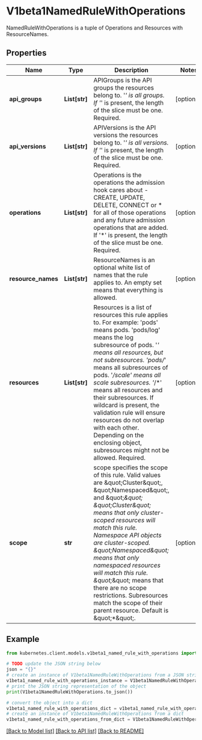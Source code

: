 # V1beta1NamedRuleWithOperations

NamedRuleWithOperations is a tuple of Operations and Resources with ResourceNames.

## Properties

Name | Type | Description | Notes
------------ | ------------- | ------------- | -------------
**api_groups** | **List[str]** | APIGroups is the API groups the resources belong to. &#39;*&#39; is all groups. If &#39;*&#39; is present, the length of the slice must be one. Required. | [optional] 
**api_versions** | **List[str]** | APIVersions is the API versions the resources belong to. &#39;*&#39; is all versions. If &#39;*&#39; is present, the length of the slice must be one. Required. | [optional] 
**operations** | **List[str]** | Operations is the operations the admission hook cares about - CREATE, UPDATE, DELETE, CONNECT or * for all of those operations and any future admission operations that are added. If &#39;*&#39; is present, the length of the slice must be one. Required. | [optional] 
**resource_names** | **List[str]** | ResourceNames is an optional white list of names that the rule applies to.  An empty set means that everything is allowed. | [optional] 
**resources** | **List[str]** | Resources is a list of resources this rule applies to.  For example: &#39;pods&#39; means pods. &#39;pods/log&#39; means the log subresource of pods. &#39;*&#39; means all resources, but not subresources. &#39;pods/*&#39; means all subresources of pods. &#39;*/scale&#39; means all scale subresources. &#39;*/*&#39; means all resources and their subresources.  If wildcard is present, the validation rule will ensure resources do not overlap with each other.  Depending on the enclosing object, subresources might not be allowed. Required. | [optional] 
**scope** | **str** | scope specifies the scope of this rule. Valid values are \&quot;Cluster\&quot;, \&quot;Namespaced\&quot;, and \&quot;*\&quot; \&quot;Cluster\&quot; means that only cluster-scoped resources will match this rule. Namespace API objects are cluster-scoped. \&quot;Namespaced\&quot; means that only namespaced resources will match this rule. \&quot;*\&quot; means that there are no scope restrictions. Subresources match the scope of their parent resource. Default is \&quot;*\&quot;. | [optional] 

## Example

```python
from kubernetes.client.models.v1beta1_named_rule_with_operations import V1beta1NamedRuleWithOperations

# TODO update the JSON string below
json = "{}"
# create an instance of V1beta1NamedRuleWithOperations from a JSON string
v1beta1_named_rule_with_operations_instance = V1beta1NamedRuleWithOperations.from_json(json)
# print the JSON string representation of the object
print(V1beta1NamedRuleWithOperations.to_json())

# convert the object into a dict
v1beta1_named_rule_with_operations_dict = v1beta1_named_rule_with_operations_instance.to_dict()
# create an instance of V1beta1NamedRuleWithOperations from a dict
v1beta1_named_rule_with_operations_from_dict = V1beta1NamedRuleWithOperations.from_dict(v1beta1_named_rule_with_operations_dict)
```
[[Back to Model list]](../README.md#documentation-for-models) [[Back to API list]](../README.md#documentation-for-api-endpoints) [[Back to README]](../README.md)


